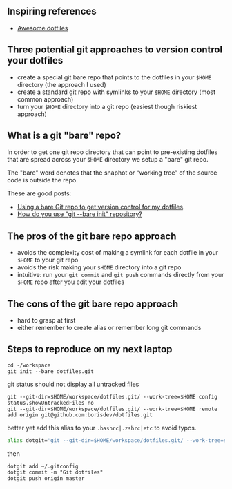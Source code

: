 ## Inspiring references

- [Awesome dotfiles](https://github.com/webpro/awesome-dotfiles)

## Three potential git approaches to version control your dotfiles

- create a special git bare repo that points to the dotfiles in your `$HOME` directory (the approach I used)
- create a standard git repo with symlinks to your `$HOME` directory (most common approach) 
- turn your `$HOME` directory into a git repo (easiest though riskiest approach)

## What is a git "bare" repo?

In order to get one git repo directory that can point to pre-existing dotfiles that are
spread across your `$HOME` directory we setup a "bare" git repo. 

The "bare" word denotes that the snaphot or “working tree” of the source code is outside the repo.

These are good posts:

- [Using a bare Git repo to get version control for my dotfiles](https://stegosaurusdormant.com/bare-git-repo/).
- [How do you use "git --bare init" repository?](https://stackoverflow.com/questions/7632454/how-do-you-use-git-bare-init-repository)

## The pros of the git bare repo approach

- avoids the complexity cost of making a symlink for each dotfile in your `$HOME` to your git repo 
- avoids the risk making your `$HOME` directory into a git repo
- intuitive: run your `git commit` and `git push` commands directly from your `$HOME` repo after you edit your dotfiles

## The cons of the git bare repo approach

- hard to grasp at first
- either remember to create alias or remember long git commands

## Steps to reproduce on my next laptop

```console
cd ~/workspace
git init --bare dotfiles.git
```

git status should not display all untracked files

```console
git --git-dir=$HOME/workspace/dotfiles.git/ --work-tree=$HOME config status.showUntrackedFiles no
git --git-dir=$HOME/workspace/dotfiles.git/ --work-tree=$HOME remote add origin git@github.com:borisdev/dotfiles.git
```

better yet add this alias to your `.bashrc|.zshrc|etc` to avoid typos.

```bash
alias dotgit='git --git-dir=$HOME/workspace/dotfiles.git/ --work-tree=$HOME'
```
then 

```console
dotgit add ~/.gitconfig
dotgit commit -m "Git dotfiles"
dotgit push origin master
```
